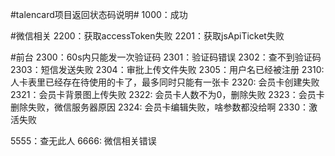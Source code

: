 ﻿#talencard项目返回状态码说明#
1000：成功

#微信相关
2200：获取accessToken失败
2201：获取jsApiTicket失败

#前台
2300：60s内只能发一次验证码
2301：验证码错误
2302：查不到验证码
2303：短信发送失败
2304：审批上传文件失败
2305：用户名已经被注册
2310: 人卡表里已经存在待使用的卡了，最多同时只能有一张卡
2320: 会员卡创建失败
2321：会员卡背景图上传失败
2322: 会员卡人数不为0，删除失败
2323：会员卡删除失败，微信服务器原因
2324: 会员卡编辑失败，啥参数都没给啊
2330：激活失败

5555：查无此人
6666: 微信相关错误



